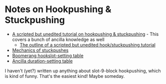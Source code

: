 # Notes on Hookpushing & Stuckpushing

- [A scripted but unedited tutorial on hookpushing & stuckpushing](https://www.youtube.com/watch?v=I8UlwL9HYjM) - This covers a bunch of ancilla knowledge as well
   - [The outline of a scripted but unedited hook/stuckpushing tutorial](hook_pushing_tut.md)
- [Mechanics of stuckpushes](stuck_pushing.md)
- [Boomerang hookslot-setting table](boomerang_slot.md)
- [Ancilla duration-setting table](hook_push_durations.md)

I haven't (yet?) written up anything about slot-9-block hookpushing, which is kind of funny. That's the easiest kind! Maybe someday.
